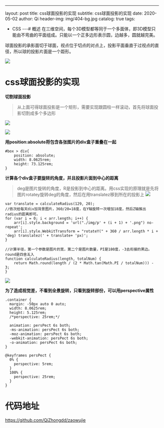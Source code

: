 ---
layout: post
title: css球面投影的实现
subtitle: css球面投影的实现
date: 2020-05-02
author: Qi
header-img: img/404-bg.jpg
catalog: true
tags:
  - CSS
---# 概述
在三维空间，每个3D模型都等同于一个多面体，即3D模型只能由不弯曲的平面组成。只能以一个正多边形表示圆，边越多，圆就越完美。

球面投影的承影面切于球面，视点位于切点的对点上，投影平面垂直于过视点的直径，所以球的投影片面是一个距形。

![](https://user-gold-cdn.xitu.io/2020/5/3/171d908d07906d32?w=926&h=736&f=png&s=391472)

# css球面投影的实现

**切割球面投影**
> 从上面可得球面投影是一个矩形，需要实现跟圆柱一样滚动，首先将球面投影切割成多个多边形

![](https://user-gold-cdn.xitu.io/2020/5/3/171d9886bac69fff?w=1470&h=648&f=png&s=2542943)


![](https://user-gold-cdn.xitu.io/2020/5/3/171d98943aa91e9a?w=2340&h=766&f=png&s=260613)

**用position:absolute将包含各张图片的div盒子重叠在一起**
```
#box > div{
	position: absolute;
	width: 8.0625rem;
	height: 73.125rem;	
}
```
**计算各个div盒子要旋转的角度，并且投影片面到中心的距离**
> deg是图片旋转的角度，R是投影到中心的距离。用css实现的原理就是先将图片rotatey旋转deg的角度，然后在用translatez移到所在的投影上
![](https://user-gold-cdn.xitu.io/2020/5/3/171d9973d55b8cef?w=802&h=598&f=png&s=112008)
```
var translate = calculateRadius(129, 20);
//依次给每天div加背景图片，360/20=18度，在Y轴旋转一次增加18度，然后Z轴推出radius的距离即可。
for (var i = 0; i < arr.length; i++) {
	arr[i].style.background = 'url("./img/p' + (i + 1) + '.png") no-repeat';
	arr[i].style.WebkitTransform = "rotateY(" + 360 / arr.length * i + 'deg) translatez(' + translate+ 'px)';
}

//计算半径，第一个参数是图片的宽，第二个是图片数量，PI是180度，-3去衔接的黑边。round是四舍五入
function calculateRadius(length, totalNum) {
	return Math.round(length / (2 * Math.tan(Math.PI / totalNum))) - 3;
}
```
![](https://user-gold-cdn.xitu.io/2020/5/3/171d99effd19c4b1?w=1912&h=1304&f=png&s=4159425)

**为了造成视觉差，不看到全景旋转，只看到旋转部份，可以用perspective属性**
```
.container {
  margin: -50px auto 0 auto;
  width: 8.0625rem;
  height: 5.125rem;
  /*perspective: 25rem;*/

  animation: persPect 6s both;
  -ms-animation: persPect 6s both;
  -moz-animation: persPect 6s both;
  -webkit-animation: persPect 6s both;
  -o-animation: persPect 6s both;
}
```
```
@keyframes persPect {
  0% {
    perspective: 5rem;
  }
  100% {
    perspective: 25rem;
  }
}
```

# 代码地址
https://github.com/QiZhongdd/zaowujie

